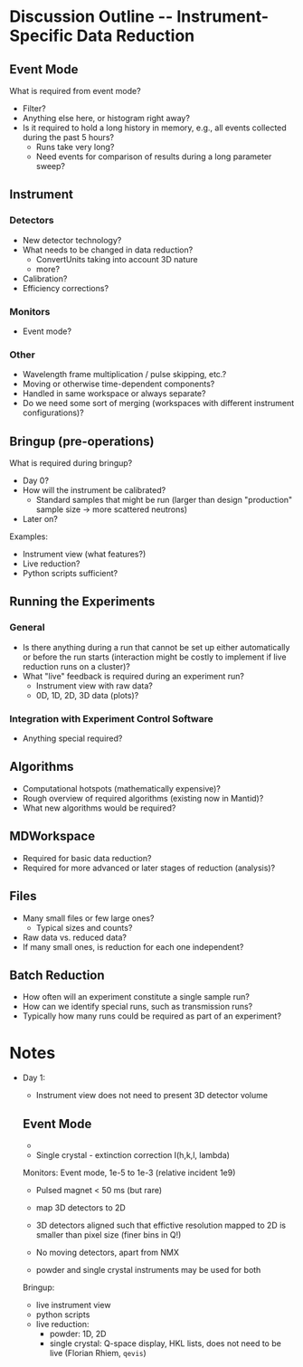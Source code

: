 # Discussion Outline -- Instrument-Specific Data Reduction

## Event Mode

What is required from event mode?
- Filter?
- Anything else here, or histogram right away?
- Is it required to hold a long history in memory, e.g., all events collected during the past 5 hours?
  - Runs take very long?
  - Need events for comparison of results during a long parameter sweep?


## Instrument

### Detectors

- New detector technology?
- What needs to be changed in data reduction?
  - ConvertUnits taking into account 3D nature
  - more?
- Calibration?
- Efficiency corrections?

### Monitors

- Event mode?

### Other

- Wavelength frame multiplication / pulse skipping, etc.?
- Moving or otherwise time-dependent components?
- Handled in same workspace or always separate?
- Do we need some sort of merging (workspaces with different instrument configurations)?


## Bringup (pre-operations)

What is required during bringup?

- Day 0?
- How will the instrument be calibrated?
  - Standard samples that might be run (larger than design "production" sample size -> more scattered neutrons)
- Later on?


Examples:

- Instrument view (what features?)
- Live reduction?
- Python scripts sufficient?


## Running the Experiments

### General

- Is there anything during a run that cannot be set up either automatically or before the run starts (interaction might be costly to implement if live reduction runs on a cluster)?
- What "live" feedback is required during an experiment run?
  - Instrument view with raw data?
  - 0D, 1D, 2D, 3D data (plots)?

### Integration with Experiment Control Software

- Anything special required?


## Algorithms

- Computational hotspots (mathematically expensive)?
- Rough overview of required algorithms (existing now in Mantid)?
- What new algorithms would be required?


## MDWorkspace

- Required for basic data reduction?
- Required for more advanced or later stages of reduction (analysis)?


## Files

- Many small files or few large ones?
  - Typical sizes and counts?
- Raw data vs. reduced data?
- If many small ones, is reduction for each one independent?

## Batch Reduction

- How often will an experiment constitute a single sample run?
- How can we identify special runs, such as transmission runs?
- Typically how many runs could be required as part of an experiment?



# Notes

- Day 1:
  - Instrument view does not need to present 3D detector volume
  
  ## Event Mode
  
  - 
  - Single crystal - extinction correction I(h,k,l, lambda)
  
  Monitors: Event mode, 1e-5 to 1e-3 (relative incident 1e9)
  
  - Pulsed magnet < 50 ms (but rare)
  
  - map 3D detectors to 2D
  - 3D detectors aligned such that effictive resolution mapped to 2D is smaller than pixel size (finer bins in Q!)
  
  - No moving detectors, apart from NMX
  
  - powder and single crystal instruments may be used for both
  
  Bringup:
  - live instrument view
  - python scripts
  - live reduction:
    - powder: 1D, 2D
    - single crystal: Q-space display, HKL lists, does not need to be live (Florian Rhiem, `qevis`)
    
